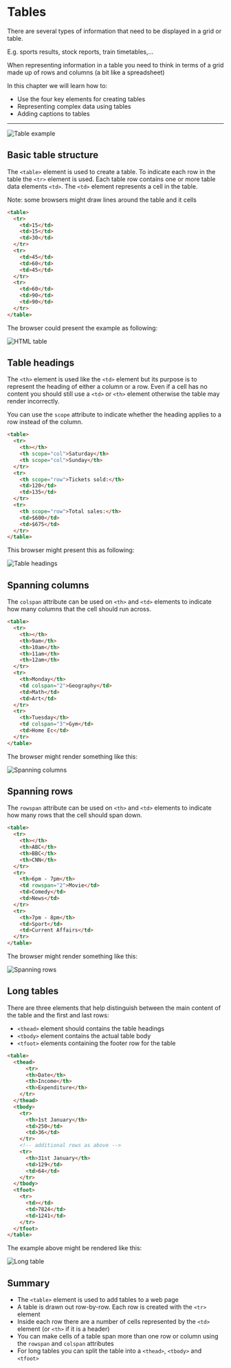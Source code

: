 # Tables

There are several types of information that need to be displayed in a grid or table.

E.g. sports results, stock reports, train timetables,…

When representing information in a table you need to think in terms of a grid made up of rows and columns (a bit like a spreadsheet)

In this chapter we will learn how to:

* Use the four key elements for creating tables
* Representing complex data using tables
* Adding captions to tables

---

![Table example](img/tables-example.png)

## Basic table structure

The `<table>` element is used to create a table. To indicate each row in the table the `<tr>` element is used. Each table row contains one or more table data elements `<td>`. The `<td>` element represents a cell in the table.

Note: some browsers might draw lines around the table and it cells

```html
<table>
  <tr>
    <td>15</td>
    <td>15</td>
    <td>30</td>
  </tr>
  <tr>
    <td>45</td>
    <td>60</td>
    <td>45</td>
  </tr>
  <tr>
    <td>60</td>
    <td>90</td>
    <td>90</td>
  </tr>
</table>
```

The browser could present the example as following:

![HTML table](img/html-table.png)

## Table headings

The `<th>` element is used like the `<td>` element but its purpose is to represent the heading of either a column or a row. Even if a cell has no content you should still use a `<td>` or `<th>` element otherwise the table may render incorrectly.

You can use the `scope` attribute to indicate whether the heading applies to a row instead of the column.

```html
<table>
  <tr>
    <th></th>
    <th scope="col">Saturday</th>
    <th scope="col">Sunday</th>
  </tr>
  <tr>
    <th scope="row">Tickets sold:</th>
    <td>120</td>
    <td>135</td>
  </tr>
  <tr>
    <th scope="row">Total sales:</th>
    <td>$600</td>
    <td>$675</td>
  </tr>
</table>
```

This browser might present this as following:

![Table headings](img/table-heading.png)

## Spanning columns

The `colspan` attribute can be used on `<th>` and `<td>` elements to indicate how many columns that the cell should run across.

```html
<table>
  <tr>
    <th></th>
    <th>9am</th>
    <th>10am</th>
    <th>11am</th>
    <th>12am</th>
  </tr>
  <tr>
    <th>Monday</th>
    <td colspan="2">Geography</td>
    <td>Math</td>
    <td>Art</td>
  </tr>
  <tr>
    <th>Tuesday</th>
    <td colspan="3">Gym</td>
    <td>Home Ec</td>
  </tr>
</table>
```

The browser might render something like this:

![Spanning columns](img/spanning-columns.png)

## Spanning rows

The `rowspan` attribute can be used on `<th>` and `<td>` elements to indicate how many rows that the cell should span down.

```html
<table>
  <tr>
    <th></th>
    <th>ABC</th>
    <th>BBC</th>
    <th>CNN</th>
  </tr>
  <tr>
    <th>6pm - 7pm</th>
    <td rowspan="2">Movie</td>
    <td>Comedy</td>
    <td>News</td>
  </tr>
  <tr>
    <th>7pm - 8pm</th>
    <td>Sport</td>
    <td>Current Affairs</td>
  </tr>
</table>
```

The browser might render something like this:

![Spanning rows](img/spanning-rows.png)

## Long tables

There are three elements that help distinguish between the main content of the table and the first and last rows:

* `<thead>` element should contains the table headings
* `<tbody>` element contains the actual table body
* `<tfoot>` elements containing the footer row for the table

```html
<table>
  <thead>
      <tr>
      <th>Date</th>
      <th>Income</th>
      <th>Expenditure</th>
    </tr>
  </thead>
  <tbody>
    <tr>
      <th>1st January</th>
      <td>250</td>
      <td>36</td>
    </tr>
    <!-- additional rows as above -->
    <tr>
      <th>31st January</th>
      <td>129</td>
      <td>64</td>
    </tr>
  </tbody>
  <tfoot>
    <tr>
      <td></td>
      <td>7824</td>
      <td>1241</td>
    </tr>
  </tfoot>
</table>
```

The example above might be rendered like this:

![Long table](img/long-table.png)

## Summary

* The `<table>` element is used to add tables to a web page
* A table is drawn out row-by-row. Each row is created with the `<tr>` element
* Inside each row there are a number of cells represented by the `<td>` element (or `<th>` if it is a header)
* You can make cells of a table span more than one row or column using the `rowspan` and `colspan` attributes
* For long tables you can split the table into a `<thead>`, `<tbody>` and `<tfoot>`
